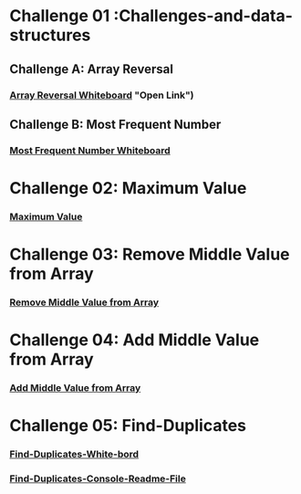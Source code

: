#  Challenge 01 :Challenges-and-data-structures

## Challenge A: Array Reversal 
### [Array Reversal Whiteboard](https://github.com/raghad0177/challenges-and-data-structures/blob/master/challenges-and-data-structures/whiteboard-challenges/ch.1.png) "Open Link")

## Challenge B: Most Frequent Number
### [Most Frequent Number Whiteboard](https://github.com/raghad0177/challenges-and-data-structures/blob/whiteboard-challenges/whiteboard-challenges/ch2.png "Open Link")


# Challenge 02: Maximum Value
### [Maximum Value](https://github.com/raghad0177/challenges-and-data-structures/blob/whiteboard-challenges/whiteboard-challenges/ch2.2.png "Open Link")

# Challenge 03: Remove Middle Value from Array
### [Remove Middle Value from Array](https://github.com/raghad0177/challenges-and-data-structures/blob/main/whiteboard-challenges/cha3.png "Open Link")

# Challenge 04: Add Middle Value from Array
### [Add Middle Value from Array](https://github.com/raghad0177/challenges-and-data-structures/blob/main/whiteboard-challenges/ch.4.png "Open Link")

# Challenge 05: Find-Duplicates
### [Find-Duplicates-White-bord](https://github.com/raghad0177/challenges-and-data-structures/blob/main/whiteboard-challenges/ch5.1.png "Open Link")
### [Find-Duplicates-Console-Readme-File](https://github.com/raghad0177/challenges-and-data-structures/blob/main/Challenges/Find-Duplicates/Challenge/Readme.md)

